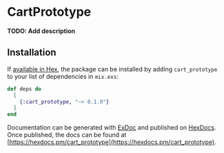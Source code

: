 # CartPrototype

**TODO: Add description**

## Installation

If [available in Hex](https://hex.pm/docs/publish), the package can be installed
by adding `cart_prototype` to your list of dependencies in `mix.exs`:

```elixir
def deps do
  [
    {:cart_prototype, "~> 0.1.0"}
  ]
end
```

Documentation can be generated with [ExDoc](https://github.com/elixir-lang/ex_doc)
and published on [HexDocs](https://hexdocs.pm). Once published, the docs can
be found at [https://hexdocs.pm/cart_prototype](https://hexdocs.pm/cart_prototype).

